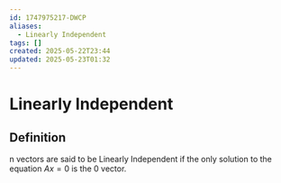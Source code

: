 ```yaml
---
id: 1747975217-DWCP
aliases:
  - Linearly Independent
tags: []
created: 2025-05-22T23:44
updated: 2025-05-23T01:32
---
```


# Linearly Independent
## Definition
n vectors are said to be Linearly Independent if the only solution to the equation $Ax=0$ is the 0 vector.
